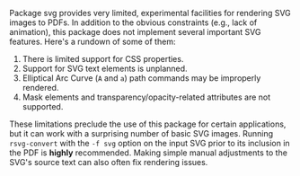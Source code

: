 Package svg provides very limited, experimental facilities for rendering SVG images to PDFs. In addition to the obvious constraints (e.g., lack of animation), this package does not implement several important SVG features. Here's a rundown of some of them:
1. There is limited support for CSS properties.
2. Support for SVG text elements is unplanned.
3. Elliptical Arc Curve (`A` and `a`) path commands may be improperly rendered.
4. Mask elements and transparency/opacity-related attributes are not supported.
   
These limitations preclude the use of this package for certain applications, but it can work with a surprising number of basic SVG images. Running `rsvg-convert` with the `-f svg` option on the input SVG prior to its inclusion in the PDF is **highly** recommended. Making simple manual adjustments to the SVG's source text can also often fix rendering issues.
